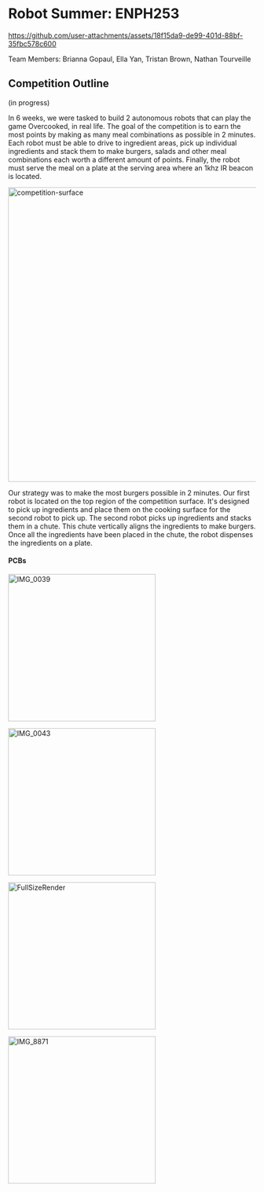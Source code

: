# Robot Summer: ENPH253

https://github.com/user-attachments/assets/18f15da9-de99-401d-88bf-35fbc578c600

Team Members: Brianna Gopaul, Ella Yan, Tristan Brown, Nathan Tourveille 

## Competition Outline
(in progress) 

In 6 weeks, we were tasked to build 2 autonomous robots that can play the game Overcooked, in real life. The goal of the competition is to earn the most points by making as many meal combinations as possible in 2 minutes. Each robot must be able to drive to ingredient areas, pick up individual ingredients and stack them to make burgers, salads and other meal combinations each worth a different amount of points. Finally, the robot must serve the meal on a plate at the serving area where an 1khz IR beacon is located. 

<img width="600" alt="competition-surface" src="https://github.com/user-attachments/assets/4a3e769f-0b4e-4c0a-86f9-7d27019f055e">

Our strategy was to make the most burgers possible in 2 minutes. Our first robot is located on the top region of the competition surface. It's designed to pick up ingredients and place them on the cooking surface for the second robot to pick up. The second robot picks up ingredients and stacks them in a chute. This chute vertically aligns the ingredients to make burgers. Once all the ingredients have been placed in the chute, the robot dispenses the ingredients on a plate. 

#### PCBs

<img src="https://github.com/user-attachments/assets/f49de4b8-fa06-483f-acd4-e2d75fc72247" alt="IMG_0039" width="300"> </br>


<img src="https://github.com/user-attachments/assets/d81d688a-c8bc-42c8-bca0-25481b5ce81f" alt="IMG_0043" width="300"> </br>


<img src="https://github.com/user-attachments/assets/2cbc61e7-e693-4115-9b50-94a7f64ad115" alt="FullSizeRender" width="300"> </br>


<img src="https://github.com/user-attachments/assets/88dda804-2ab3-4c72-81c2-b679db210f3b" alt="IMG_8871" width="300">






